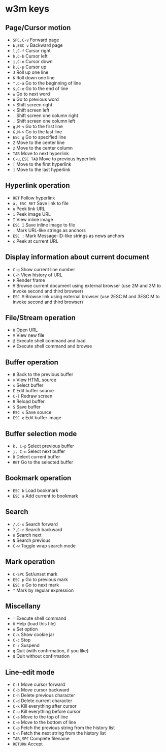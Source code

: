 # w3m keys

## Page/Cursor motion

* `SPC,C-v`	Forward page
* `b,ESC v`	Backward page
* `l,C-f`	Cursor right
* `h,C-b`	Cursor left
* `j,C-n`	Cursor down
* `k,C-p`	Cursor up
* `J`	Roll up one line
* `K`	Roll down one line
* `^,C-a`	Go to the beginning of line
* `$,C-e`	Go to the end of line
* `w`	Go to next word
* `W`	Go to previous word
* `>`	Shift screen right
* `<`	Shift screen left
* `.`	Shift screen one column right
* `,`	Shift screen one column left
* `g,M-<`	Go to the first line
* `G,M->`	Go to the last line
* `ESC g`	Go to specified line
* `Z`	Move to the center line
* `z`	Move to the center column
* `TAB`	Move to next hyperlink
* `C-u,ESC TAB`	Move to previous hyperlink
* `[`	Move to the first hyperlink
* `]`	Move to the last hyperlink

## Hyperlink operation

* `RET`	Follow hyperlink
* `a, ESC RET`	Save link to file
* `u`	Peek link URL
* `i`	Peek image URL
* `I`	View inline image
* `ESC I`	Save inline image to file
* `:`	Mark URL-like strings as anchors
* `ESC :`	Mark Message-ID-like strings as news anchors
* `c`	Peek at current URL

## Display information about current document

* `C-g`	Show current line number
* `C-h`	View history of URL
* `F`	Render frame
* `M`	Browse current document using external browser (use 2M and 3M to invoke second and third browser)
* `ESC M`	Browse link using external browser (use 2ESC M and 3ESC M to invoke second and third browser)

## File/Stream operation

* `U`	Open URL
* `V`	View new file
* `@`	Execute shell command and load
* `#`	Execute shell command and browse

## Buffer operation

* `B`	Back to the previous buffer
* `v`	View HTML source
* `s`	Select buffer
* `E`	Edit buffer source
* `C-l`	Redraw screen
* `R`	Reload buffer
* `S`	Save buffer
* `ESC s`	Save source
* `ESC e`	Edit buffer image

## Buffer selection mode

* `k, C-p`	Select previous buffer
* `j, C-n`	Select next buffer
* `D`	Delect current buffer
* `RET`	Go to the selected buffer

## Bookmark operation

* `ESC b`	Load bookmark
* `ESC a`	Add current to bookmark

## Search

* `/,C-s`	Search forward
* `?,C-r`	Search backward
* `n`	Search next
* `N`	Search previous
* `C-w`	Toggle wrap search mode

## Mark operation

* `C-SPC`	Set/unset mark
* `ESC p`	Go to previous mark
* `ESC n`	Go to next mark
* `"`	Mark by regular expression

## Miscellany

* `!`	Execute shell command
* `H`	Help (load this file)
* `o`	Set option
* `C-k`	Show cookie jar
* `C-c`	Stop
* `C-z`	Suspend
* `q`	Quit (with confirmation, if you like)
* `Q`	Quit without confirmation

## Line-edit mode

* `C-f`	Move cursor forward
* `C-b`	Move cursor backward
* `C-h`	Delete previous character
* `C-d`	Delete current character
* `C-k`	Kill everything after cursor
* `C-u`	Kill everything before cursor
* `C-a`	Move to the top of line
* `C-e`	Move to the bottom of line
* `C-p`	Fetch the previous string from the history list
* `C-n`	Fetch the next string from the history list
* `TAB,SPC`	Complete filename
* `RETURN`	Accept
